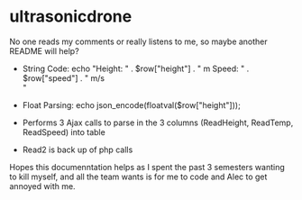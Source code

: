 # ultrasonicdrone
No one reads my comments or really listens to me, so maybe another README will help? 

- String Code:  echo "Height: " . $row["height"] . " m Speed: " . $row["speed"] . " m/s <br>"
- Float Parsing: echo json_encode(floatval($row["height"]));

- Performs 3 Ajax calls to parse in the 3 columns (ReadHeight, ReadTemp, ReadSpeed) into table
- Read2 is back up of php calls 

Hopes this documenntation helps as I spent the past 3 semesters wanting to kill myself,
and all the team wants is for me to code and Alec to get annoyed with me. 
